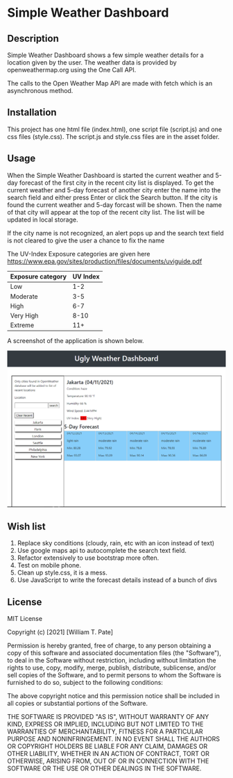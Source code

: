 # Simple Weather Dashboard
## Description
Simple Weather Dashboard shows a few simple weather details for a location given by the user. The weather data is provided by openweathermap.org using the One Call API. 

The calls to the Open Weather Map API are made with fetch which is an asynchronous method. 

## Installation
This project has one html file (index.html), one script file (script.js) and one css files (style.css). The script.js and style.css files are in the asset folder.

## Usage
When the Simple Weather Dashboard is started the current weather and 5-day forecast of the first city in the recent city list is displayed. To get the current weather and 5-day forecast of another city enter the name into the search field and either press Enter or click the Search button. If the city is found the current weather and 5-day forcast will be shown. Then the name of that city will appear at the top of the recent city list. The list will be updated in local storage. 

If the city name is not recognized, an alert pops up and the search text field is not cleared to give the user a chance to fix the name

The UV-Index Exposure categories are given here
 https://www.epa.gov/sites/production/files/documents/uviguide.pdf

| Exposure category | UV Index |
--- | --- 
| Low | 1-2|
| Moderate | 3-5 |
| High | 6-7 |
| Very High | 8-10 |
| Extreme | 11+ |

A screenshot of the application is shown below.

![Screen capture of the weather app page](./assets/images/screenshot.png)

## Wish list
1. Replace sky conditions (cloudy, rain, etc with an icon instead of text)
2. Use google maps api to autocomplete the search text field.
3. Refactor extensively to use bootstrap more often.
4. Test on mobile phone.
5. Clean up style.css, it is a mess.
6. Use JavaScript to write the forecast details instead of a bunch of divs

## License
MIT License

Copyright (c) [2021] [William T. Pate]

Permission is hereby granted, free of charge, to any person obtaining a copy
of this software and associated documentation files (the "Software"), to deal
in the Software without restriction, including without limitation the rights
to use, copy, modify, merge, publish, distribute, sublicense, and/or sell
copies of the Software, and to permit persons to whom the Software is
furnished to do so, subject to the following conditions:

The above copyright notice and this permission notice shall be included in all
copies or substantial portions of the Software.

THE SOFTWARE IS PROVIDED "AS IS", WITHOUT WARRANTY OF ANY KIND, EXPRESS OR
IMPLIED, INCLUDING BUT NOT LIMITED TO THE WARRANTIES OF MERCHANTABILITY,
FITNESS FOR A PARTICULAR PURPOSE AND NONINFRINGEMENT. IN NO EVENT SHALL THE
AUTHORS OR COPYRIGHT HOLDERS BE LIABLE FOR ANY CLAIM, DAMAGES OR OTHER
LIABILITY, WHETHER IN AN ACTION OF CONTRACT, TORT OR OTHERWISE, ARISING FROM,
OUT OF OR IN CONNECTION WITH THE SOFTWARE OR THE USE OR OTHER DEALINGS IN THE
SOFTWARE.

